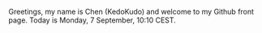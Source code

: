 Greetings, my name is Chen (KedoKudo) and welcome to my Github front page.  Today is Monday, 7 September, 10:10 CEST.
